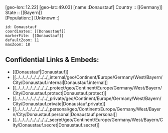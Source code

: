 ﻿---
location: [49.03,12.22] 
mapzoom: [7,12] 
mapmarker: city 
type: City
tags:
- geo/City


SpocWebEntityId: 29838
isDeleted: false
confidential: public

---
[geo-lon::12.22] 
[geo-lat::49.03] 
[name::Donaustauf] 
Country :: [[Germany]]  
State :: [[Bayern]]  
[Population::] 
[Unknown::] 


```leaflet
id: Donaustauf
coordinates: [[Donaustauf]] 
markerFile: [[Donaustauf]] 
defaultZoom: 11 
maxZoom: 18
```


## Confidential Links & Embeds: 
- [[Donaustauf|Donaustauf]]  
- [[../../../../../../../../_internal/geo/Continent/Europe/Germany/West/Bayern/City/Donaustauf.internal|Donaustauf.internal]] 
- [[../../../../../../../../_protect/geo/Continent/Europe/Germany/West/Bayern/City/Donaustauf.protect|Donaustauf.protect]] 
- [[../../../../../../../../_private/geo/Continent/Europe/Germany/West/Bayern/City/Donaustauf.private|Donaustauf.private]] 
- [[../../../../../../../../_personal/geo/Continent/Europe/Germany/West/Bayern/City/Donaustauf.personal|Donaustauf.personal]] 
- [[../../../../../../../../_secret/geo/Continent/Europe/Germany/West/Bayern/City/Donaustauf.secret|Donaustauf.secret]] 
